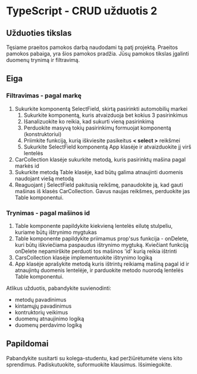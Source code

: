 # TypeScript - CRUD užduotis 2

## Užduoties tikslas

Tęsiame praeitos pamokos darbą naudodami tą patį projektą. Praeitos pamokos pabaiga, yra šios pamokos pradžia.
Jūsų pamokos tikslas įgalinti duomenų trynimą ir filtravimą.

## Eiga

### Filtravimas - pagal markę
1. Sukurkite komponentą SelectField, skirtą pasirinkti automobilių markei
   1. Sukurkite komponentą, kuris atvaizduoja bet kokius 3 pasirinkimus
   2. Išanalizuokite ko reikia, kad sukurti vieną pasirinkimą
   3. Perduokite masyvą tokių pasirinkimų formuojat komponentą (konstruktoriui)
   4. Priimkite funkciją, kurią iškviesite pasikeitus __&lt; select &gt;__ reikšmei
   5. Sukurkite SelectField komponentą App klasėje ir atvaizduokite jį virš lentelės
2. CarCollection klasėje sukurkite metodą, kuris pasirinktų mašina pagal markės id
3. Sukurkite metodą Table klasėje, kad būtų galima atnaujinti duomenis naudojant viešą metodą
4. Reaguojant į SelectField pakitusią reikšmę, panaudokite ją, kad gauti mašinas iš klasės CarCollection. Gavus naujas reikšmes, perduokite jas Table komponentui.

### Trynimas - pagal mašinos id
1. Table komponente papildykite kiekvieną lentelės eilutę stulpeliu, kuriame būtų ištrynimo mygtukas
2. Table komponente papildykite priimamus prop'sus funkcija - onDelete, kuri būtų iškviečiama paspaudus ištrynimo mygtuką. Kviečiant funkciją onDelete nepamirškite perduoti tos mašinos 'id' kurią reikia ištrinti
3. CarsCollection klasėje implementuokite ištrynimo logiką
4. App klasėje aprašykite metodą kuris ištrintų reikiamą mašiną pagal id ir atnaujintų duomenis lentelėje, ir parduokite metodo nuorodą lentelės Table komponentui.

Atlikus užduotis, pabandykite suvienodinti:
  * metodų pavadinimus
  * kintamųjų pavadinimus
  * kontruktorių veikimus
  * duomenų atnaujinimo logiką
  * duomenų perdavimo logiką

## Papildomai
  
Pabandykite susitarti su kolega-studentu, kad peržiūrėtumėte viens kito sprendimus. 
Padiskutuokite, suformuokite klausimus. Išsimiegokite.